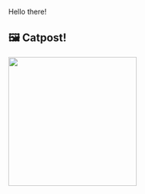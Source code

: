 Hello there!



## 🖼️ Catpost!

<sub>
    <img src="https://cdn2.thecatapi.com/images/e6p.jpg" height="256">
</sub>

